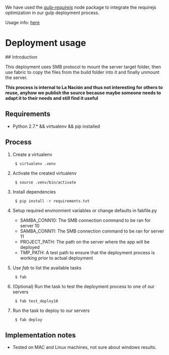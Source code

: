 
We have used the [_gulp-requirejs_](https://www.npmjs.com/package/gulp-requirejs) node package to integrate the requirejs optimization in our gulp deployment process.

Usage info: [here](server/README.md)

Deployment usage
================

## Introduction

This deployment uses SMB protocol to mount the server target folder, then use fabric to copy the files from the build folder into it and finally unmount the server.

**This process is internal to La Nación and thus not interesting for others to reuse, anyhow we publish the source because maybe someone needs to adapt it to their needs and still find it useful**

## Requirements
* Python 2.7.\* && virtualenv && pip installed 

## Process
1. Create a virtualenv

        $ virtualenv .venv

2. Activate the created virtualenv

        $ source .venv/bin/activate

3. Install dependencies

        $ pip install -r requirements.txt

4. Setup required environment variables or change defaults in fabfile.py
    * SAMBA_CONN10: The SMB connection command to be ran for server 10
    * SAMBA_CONN11: The SMB connection command to be ran for server 11
    * PROJECT_PATH: The path on the server where the app will be deployed
    * TMP_PATH: A test path to ensure that the deployment process is working prior to actual deployment

5. Use _fab_ to list the available tasks

        $ fab

6. (Optional) Run the task to test the deployment process to one of our servers

        $ fab test_deploy10 

7. Run the task to deploy to our servers

        $ fab deploy 

## Implementation notes

* Tested on MAC and Linux machines, not sure about windows results.
